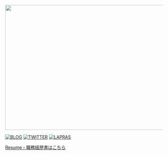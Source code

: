 
[<img src="https://user-images.githubusercontent.com/20635620/111322932-c9055980-86ac-11eb-94f0-24b31a06b990.png" height="400" width="700" />](https://yoshikiohashi.dev/) 

[![BLOG](https://img.shields.io/badge/BLOG-yoshikiohashi.dev-008080)](https://tech-blog.yoshikiohashi.dev/) 
[![TWITTER](https://img.shields.io/badge/Twitter-@yoshiki__0428-1DA1F2)](https://twitter.com/yoshiki__0428) 
[![LAPRAS](https://img.shields.io/badge/LAPRAS-Portfolio-003089)](https://lapras.com/public/CJHOOCE) 

[Resume・職務経歴書はこちら](https://github.com/yoshiki-0428/yoshiki-0428/blob/master/docs/README.pdf)
